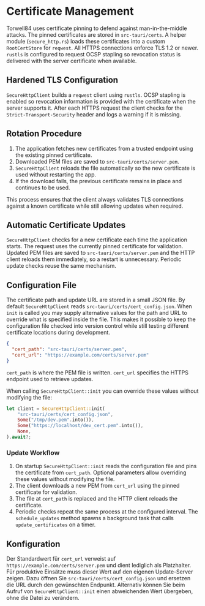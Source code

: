 # Certificate Management

Torwell84 uses certificate pinning to defend against man-in-the-middle attacks. The pinned certificates are stored in `src-tauri/certs`. A helper module (`secure_http.rs`) loads these certificates into a custom `RootCertStore` for `reqwest`.
All HTTPS connections enforce TLS&nbsp;1.2 or newer. `rustls` is configured to request OCSP stapling so revocation status is delivered with the server certificate when available.

## Hardened TLS Configuration

`SecureHttpClient` builds a `reqwest` client using `rustls`. OCSP stapling is
enabled so revocation information is provided with the certificate when the
server supports it. After each HTTPS request the client checks for the
`Strict-Transport-Security` header and logs a warning if it is missing.

## Rotation Procedure

1. The application fetches new certificates from a trusted endpoint using the existing pinned certificate.
2. Downloaded PEM files are saved to `src-tauri/certs/server.pem`.
3. `SecureHttpClient` reloads the file automatically so the new certificate is used without restarting the app.
4. If the download fails, the previous certificate remains in place and continues to be used.

This process ensures that the client always validates TLS connections against a known certificate while still allowing updates when required.

## Automatic Certificate Updates

`SecureHttpClient` checks for a new certificate each time the application
starts. The request uses the currently pinned certificate for validation.
Updated PEM files are saved to `src-tauri/certs/server.pem` and the HTTP client
reloads them immediately, so a restart is unnecessary. Periodic update checks
reuse the same mechanism.

## Configuration File

The certificate path and update URL are stored in a small JSON file. By default
`SecureHttpClient` reads `src-tauri/certs/cert_config.json`. When `init` is
called you may supply alternative values for the path and URL to override what
is specified inside the file.  This makes it possible to keep the configuration
file checked into version control while still testing different certificate
locations during development.

```json
{
  "cert_path": "src-tauri/certs/server.pem",
  "cert_url": "https://example.com/certs/server.pem"
}
```

`cert_path` is where the PEM file is written. `cert_url` specifies the HTTPS
endpoint used to retrieve updates.

When calling `SecureHttpClient::init` you can override these values without
modifying the file:

```rust
let client = SecureHttpClient::init(
    "src-tauri/certs/cert_config.json",
    Some("/tmp/dev.pem".into()),
    Some("https://localhost/dev_cert.pem".into()),
    None,
).await?;
```

### Update Workflow

1. On startup `SecureHttpClient::init` reads the configuration file and pins the
   certificate from `cert_path`. Optional parameters allow overriding these
   values without modifying the file.
2. The client downloads a new PEM from `cert_url` using the pinned certificate
   for validation.
3. The file at `cert_path` is replaced and the HTTP client reloads the
   certificate.
4. Periodic checks repeat the same process at the configured interval. The
   `schedule_updates` method spawns a background task that calls
   `update_certificates` on a timer.

## Konfiguration

Der Standardwert für `cert_url` verweist auf `https://example.com/certs/server.pem` und dient lediglich als Platzhalter.
Für produktive Einsätze muss dieser Wert auf den eigenen Update-Server zeigen.
Dazu öffnen Sie `src-tauri/certs/cert_config.json` und ersetzen die URL durch den gewünschten Endpunkt.
Alternativ können Sie beim Aufruf von `SecureHttpClient::init` einen abweichenden Wert übergeben, ohne die Datei zu verändern.
